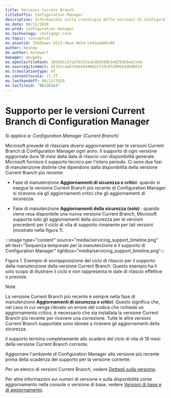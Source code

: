 ```yaml
---
title: Versioni Current Branch
titleSuffix: Configuration Manager
description: Informazioni sulla cronologia delle versioni di Configuration Manager e sulle fasi del servizio offerto.
ms.date: 08/11/2020
ms.prod: configuration-manager
ms.technology: configmgr-core
ms.topic: conceptual
ms.assetid: 35b5baec-d313-46aa-9d14-c443aa0d6c09
author: mestew
ms.author: mstewart
manager: dougeby
ms.openlocfilehash: 28920512fa2f9353ea5dbb038b140293b0e8c5e8
ms.sourcegitcommit: d225ccaa67ebee444002571dc8f289624db80d10
ms.translationtype: HT
ms.contentlocale: it-IT
ms.lasthandoff: 08/12/2020
ms.locfileid: "88126163"
---
```

# <a name="support-for-configuration-manager-current-branch-versions"></a>Supporto per le versioni Current Branch di Configuration Manager

*Si applica a: Configuration Manager (Current Branch)*

Microsoft prevede di rilasciare diversi aggiornamenti per le versioni Current Branch di Configuration Manager ogni anno. Il supporto di ogni versione aggiornata dura 18 mesi dalla data di rilascio con disponibilità generale. Microsoft fornisce il supporto tecnico per l'intero periodo. Ci sono due fasi di manutenzione distinte che dipendono dalla disponibilità della versione Current Branch più recente:

- Fase di manutenzione **Aggiornamenti di sicurezza e critici**: quando si esegue la versione Current Branch più recente di Configuration Manager si ricevono sia gli aggiornamenti critici che gli aggiornamenti di sicurezza.  

- Fase di manutenzione **Aggiornamenti della sicurezza (solo)** : quando viene resa disponibile una nuova versione Current Branch, Microsoft supporta solo gli aggiornamenti della sicurezza per le versioni precedenti per il ciclo di vita di supporto rimanente per tali versioni (mostrato nella figura 1).  

:::image type="content" source="media/servicing_support_timeline.png" alt-text="Sequenza temporale per la manutenzione e il supporto di Configuration Manager" lightbox="media/servicing_support_timeline.png":::

Figura 1. Esempio di sovrapposizione del ciclo di rilascio per il supporto della manutenzione della versione Current Branch. Questo esempio ha il solo scopo di illustrare il ciclo e non rappresenta le date di rilascio effettive o previste.

> [!NOTE]
> La versione Current Branch più recente è sempre nella fase di manutenzione **Aggiornamenti di sicurezza e critici**. Questo significa che, nel caso in cui venga rilevato un errore del codice che richiede un aggiornamento critico, è necessario che sia installata la versione Current Branch più recente per ricevere una correzione. Tutte le altre versioni Current Branch supportate sono idonee a ricevere gli aggiornamenti della sicurezza.
>
> Il supporto termina completamente allo scadere del ciclo di vita di 18 mesi della versione Current Branch corrente.
>
> Aggiornare l'ambiente di Configuration Manager alla versione più recente prima della scadenza del supporto per la versione corrente.

Per un elenco di versioni Current Branch, vedere [Dettagli sulla versione](updates.md#version-details).

Per altre informazioni sui numeri di versione e sulla disponibilità come aggiornamento nella console o versione di base, vedere [Versioni di base e di aggiornamento](updates.md#bkmk_Baselines).
